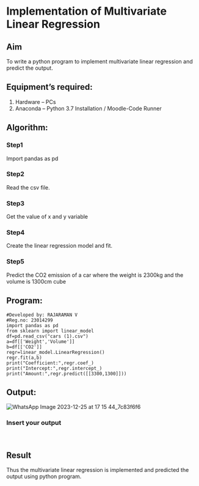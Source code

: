 # Implementation of Multivariate Linear Regression
## Aim
To write a python program to implement multivariate linear regression and predict the output.
## Equipment’s required:
1.	Hardware – PCs
2.	Anaconda – Python 3.7 Installation / Moodle-Code Runner
## Algorithm:
### Step1
Import pandas as pd

### Step2
Read the csv file.

### Step3
Get the value of x and y variable

### Step4
Create the linear regression model and fit.

### Step5
Predict the CO2 emission of a car where the weight is 2300kg and the volume is 1300cm cube

## Program:
```
#Developed by: RAJARAMAN V
#Reg.no: 23014299
import pandas as pd
from sklearn import linear_model
df=pd.read_csv("cars (1).csv")
a=df[['Weight','Volume']]
b=df[['CO2']]
regr=linear_model.LinearRegression()
regr.fit(a,b)
print("Coefficient:",regr.coef_)
print("Intercept:",regr.intercept_)
print("Amount:",regr.predict([[3300,1300]]))
```
## Output:
![WhatsApp Image 2023-12-25 at 17 15 44_7c83f6f6](https://github.com/Rajaraman77/Multivariate-Linear-Regression/assets/150319383/b393cded-25a6-4b25-8ca8-acab1f6cf3ec)

### Insert your output

<br>

## Result
Thus the multivariate linear regression is implemented and predicted the output using python program.
